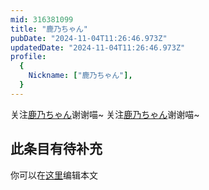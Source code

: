 ```yaml
---
mid: 316381099
title: "鹿乃ちゃん"
pubDate: "2024-11-04T11:26:46.973Z"
updatedDate: "2024-11-04T11:26:46.973Z"
profile:
  {
    Nickname: ["鹿乃ちゃん"],
  }
---
```


关注[鹿乃ちゃん](https://space.bilibili.com/316381099)谢谢喵~ 关注[鹿乃ちゃん](https://space.bilibili.com/316381099)谢谢喵~

## 此条目有待补充
你可以在[这里](https://github.com/Yuhanawa/VTuber.ICU/edit/master/src/content/v/鹿乃ちゃん/index.md)编辑本文
